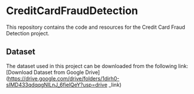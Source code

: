 # CreditCardFraudDetection

This repository contains the code and resources for the Credit Card Fraud Detection project.

## Dataset

The dataset used in this project can be downloaded from the following link:
[Download Dataset from Google Drive](https://drive.google.com/drive/folders/1dirh0-sIMD433qdqqgNlLnJ_6fielQeY?usp=drive
_link)
